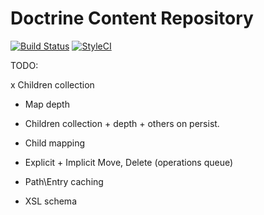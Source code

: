 Doctrine Content Repository
==================

[![Build Status](https://travis-ci.org/dantleech/doctrine-content-repository.svg?branch=master)](https://travis-ci.org/dantleech/doctrine-content-repository)
[![StyleCI](https://styleci.io/repos/<repo-id>/shield)](https://styleci.io/repos/<repo-id>)

TODO:

x Children collection

- Map depth

- Children collection + depth + others on persist.
- Child mapping
- Explicit + Implicit Move, Delete (operations queue)
- Path\\Entry caching
- XSL schema


